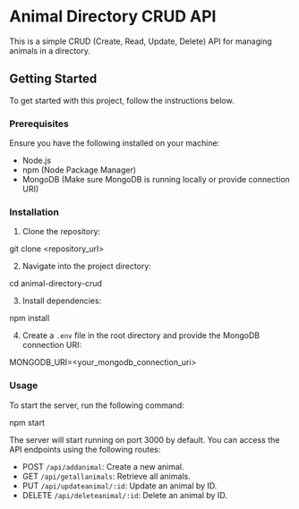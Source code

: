 # Animal Directory CRUD API

This is a simple CRUD (Create, Read, Update, Delete) API for managing animals in a directory.

## Getting Started

To get started with this project, follow the instructions below.

### Prerequisites

Ensure you have the following installed on your machine:

- Node.js
- npm (Node Package Manager)
- MongoDB (Make sure MongoDB is running locally or provide connection URI)

### Installation

1. Clone the repository:

git clone <repository_url>


2. Navigate into the project directory:

cd animal-directory-crud


3. Install dependencies:

npm install


4. Create a `.env` file in the root directory and provide the MongoDB connection URI:

MONGODB_URI=<your_mongodb_connection_uri>


### Usage

To start the server, run the following command:

npm start


The server will start running on port 3000 by default. You can access the API endpoints using the following routes:

- POST `/api/addanimal`: Create a new animal.
- GET `/api/getallanimals`: Retrieve all animals.
- PUT `/api/updateanimal/:id`: Update an animal by ID.
- DELETE `/api/deleteanimal/:id`: Delete an animal by ID.

